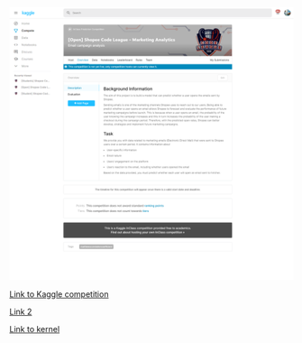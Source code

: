 ![Overview](Overview_o.png)

[Link to Kaggle competition](https://www.kaggle.com/c/open-shopee-code-league-marketing-analytics)

[Link 2](https://www.kaggle.com/t/f8618aacc1bf44d284f32804547de1a6)

[Link to kernel](https://www.kaggle.com/rareloto/matrix-marketing-analytics-xgboost)
